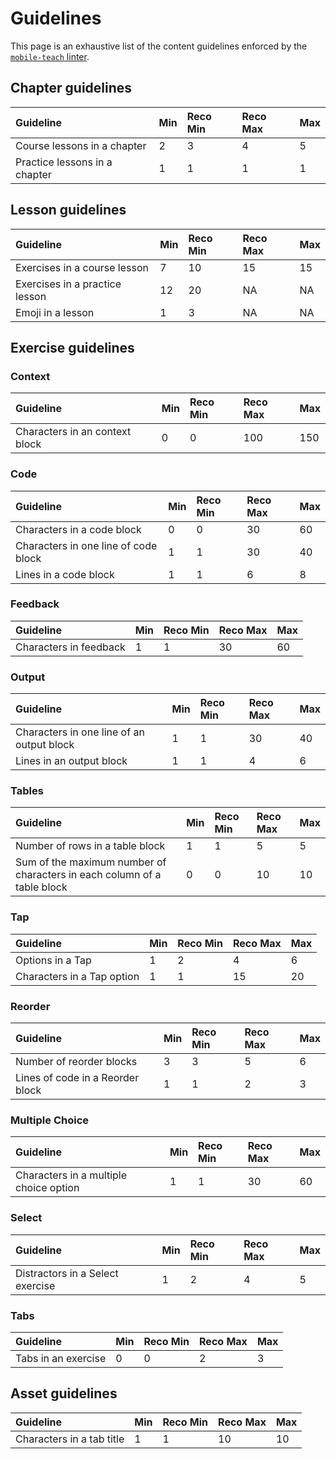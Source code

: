 # Guidelines

This page is an exhaustive list of the content guidelines enforced by the
[`mobile-teach` linter](/mobile/courses/development.md#linting).

## Chapter guidelines

| Guideline                     | Min | Reco Min | Reco Max | Max |
| :--------                     | :-- | :------- | :------- | :-- |
| Course lessons in a chapter   |   2 |        3 |        4 |   5 |
| Practice lessons in a chapter |   1 |        1 |        1 |   1 |

## Lesson guidelines

| Guideline                      | Min | Reco Min | Reco Max | Max |
| :--------                      | :-- | :------- | :------- | :-- |
| Exercises in a course lesson   |   7 |       10 | 15       | 15  |
| Exercises in a practice lesson |  12 |       20 | NA       | NA  |
| Emoji in a lesson              |   1 |        3 | NA       | NA  |

## Exercise guidelines

### Context

| Guideline                      | Min | Reco Min | Reco Max | Max |
| :--------                      | :-- | :------- | :------- | :-- |
| Characters in an context block | 0   | 0        | 100      | 150 |

### Code

| Guideline                            | Min | Reco Min | Reco Max | Max |
| :--------                            | :-- | :------- | :------- | :-- |
| Characters in a code block           |   0 |        0 |       30 |  60 |
| Characters in one line of code block |   1 |        1 |       30 |  40 |
| Lines in a code block                |   1 |        1 |        6 |   8 |

### Feedback

| Guideline              | Min | Reco Min | Reco Max | Max |
| :--------              | :-- | :------- | :------- | :-- |
| Characters in feedback | 1   | 1        | 30       | 60  |

### Output

| Guideline                                 | Min | Reco Min | Reco Max | Max |
| :--------                                 | :-- | :------- | :------- | :-- |
| Characters in one line of an output block |   1 |        1 |       30 |  40 |
| Lines in an output block                  |   1 |        1 |        4 |   6 |

### Tables

| Guideline                                                               | Min | Reco Min | Reco Max | Max |
| :--------                                                               | :-- | :------- | :------- | :-- |
| Number of rows in a table block                                         |   1 |        1 |        5 |   5 |
| Sum of the maximum number of characters in each column of a table block |   0 |        0 |       10 |  10 |

### Tap

| Guideline                  | Min | Reco Min | Reco Max | Max |
| :--------                  | :-- | :------- | :------- | :-- |
| Options in a Tap           |   1 |        2 |        4 |   6 |
| Characters in a Tap option |   1 |        1 |       15 |  20 |

### Reorder

| Guideline                        | Min | Reco Min | Reco Max | Max |
| :--------                        | :-- | :------- | :------- | :-- |
| Number of reorder blocks         |   3 |        3 |        5 |   6 |
| Lines of code in a Reorder block |   1 |        1 |        2 |   3 |

### Multiple Choice

| Guideline                              | Min | Reco Min | Reco Max | Max |
| :--------                              | :-- | :------- | :------- | :-- |
| Characters in a multiple choice option | 1   | 1        | 30       | 60  |

### Select

| Guideline                        | Min | Reco Min | Reco Max | Max |
| :--------                        | :-- | :------- | :------- | :-- |
| Distractors in a Select exercise | 1   | 2        | 4        | 5   |

### Tabs

| Guideline           | Min | Reco Min | Reco Max | Max |
| :--------           | :-- | :------- | :------- | :-- |
| Tabs in an exercise | 0   | 0        | 2        | 3   |

## Asset guidelines

| Guideline                 | Min | Reco Min | Reco Max | Max |
| :--------                 | :-- | :------- | :------- | :-- |
| Characters in a tab title | 1   | 1        | 10       | 10  |
